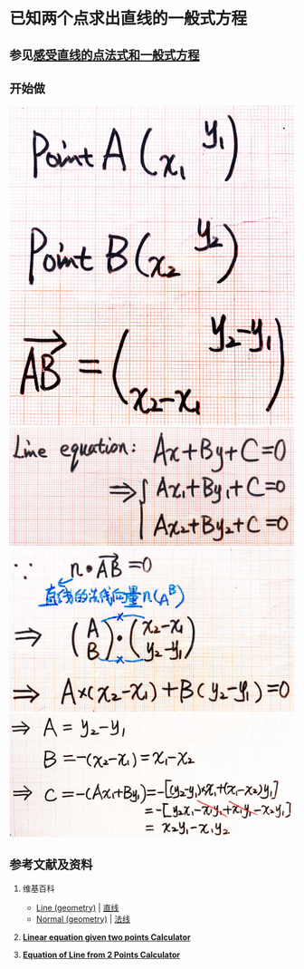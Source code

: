 # 已知两个点求出直线的一般式方程

## 参见[感受直线的点法式和一般式方程](https://gitee.com/quanbinn/Learn-Mathematical-Olympiad-The-Interactive-Way/blob/master/chapters/%E7%BA%BF%E6%80%A7%E4%BB%A3%E6%95%B0/%E7%94%A8%E5%90%91%E9%87%8F%E8%A1%A8%E8%BE%BE%E7%A9%BA%E9%97%B4%E8%A7%A3%E6%9E%90%E5%87%A0%E4%BD%95%E4%B8%AD%E7%9A%84%E7%BA%BF%E5%92%8C%E9%9D%A2%E7%AD%89/%E6%84%9F%E5%8F%97%E7%9B%B4%E7%BA%BF%E7%9A%84%E7%82%B9%E6%B3%95%E5%BC%8F%E5%92%8C%E4%B8%80%E8%88%AC%E5%BC%8F%E6%96%B9%E7%A8%8B.md)

## 开始做

![](/images/线性代数/用向量表达空间解析几何中的线和面等/已知两个点求出直线的一般式方程/1a1.jpg)
![](/images/线性代数/用向量表达空间解析几何中的线和面等/已知两个点求出直线的一般式方程/1a2.jpg)
![](/images/线性代数/用向量表达空间解析几何中的线和面等/已知两个点求出直线的一般式方程/1a3.jpg)
![](/images/线性代数/用向量表达空间解析几何中的线和面等/已知两个点求出直线的一般式方程/1a4.jpg)

## 参考文献及资料

1. 维基百科
	- [Line (geometry)](https://en.wikipedia.org/wiki/Line_(geometry)) | [直线](https://zh.wikipedia.org/wiki/%E7%9B%B4%E7%BA%BF) 
	- [Normal (geometry)](https://en.wikipedia.org/wiki/Normal_(geometry)) | [法线](https://zh.wikipedia.org/wiki/%E6%B3%95%E7%BA%BF) 

2. [**Linear equation given two points Calculator**](https://keisan.casio.com/exec/system/1223508685)
3. [**Equation of Line from 2 Points Calculator**](https://www.mathwarehouse.com/calculators/equation-line-from-2-points.php)